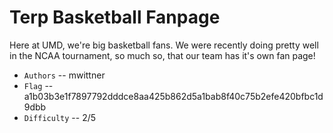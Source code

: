 # Terp Basketball Fanpage
Here at UMD, we're big basketball fans. We were recently doing pretty well in the NCAA tournament, so much so, that our team has it's own fan page!


* `Authors` -- mwittner
* `Flag` -- a1b03b3e1f7897792dddce8aa425b862d5a1bab8f40c75b2efe420bfbc1d9dbb
* `Difficulty` -- 2/5
